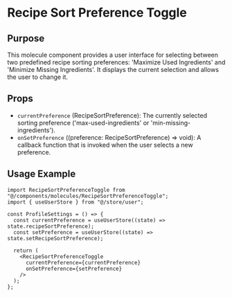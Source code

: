 # Recipe Sort Preference Toggle

## Purpose

This molecule component provides a user interface for selecting between two predefined recipe sorting preferences: 'Maximize Used Ingredients' and 'Minimize Missing Ingredients'. It displays the current selection and allows the user to change it.

## Props

- `currentPreference` (RecipeSortPreference): The currently selected sorting preference ('max-used-ingredients' or 'min-missing-ingredients').
- `onSetPreference` ((preference: RecipeSortPreference) => void): A callback function that is invoked when the user selects a new preference.

## Usage Example

```tsx
import RecipeSortPreferenceToggle from "@/components/molecules/RecipeSortPreferenceToggle";
import { useUserStore } from "@/store/user";

const ProfileSettings = () => {
  const currentPreference = useUserStore((state) => state.recipeSortPreference);
  const setPreference = useUserStore((state) => state.setRecipeSortPreference);

  return (
    <RecipeSortPreferenceToggle
      currentPreference={currentPreference}
      onSetPreference={setPreference}
    />
  );
};
```
